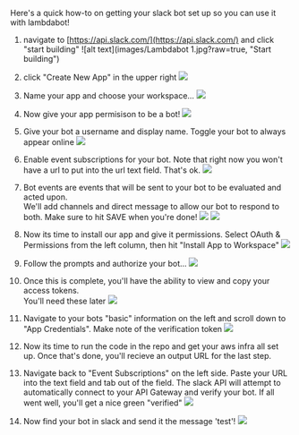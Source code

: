 Here's a quick how-to on getting your slack bot set up so you can use it with lambdabot!

1. navigate to [https://api.slack.com/](https://api.slack.com/) and click "start building"
![alt text](images/Lambdabot 1.jpg?raw=true, "Start building")

2. click "Create New App" in the upper right
![](images/Lambdabot%202.jpg)

3. Name your app and choose your workspace...
![](images/Lambdabot%203.jpg)

4. Now give your app permisison to be a bot!
![](images/Lambdabot%204.jpg)

5. Give your bot a username and display name.  Toggle your bot to always appear online
![](images/Lambdabot%205.jpg)

6. Enable event subscriptions for your bot.  Note that right now you won't have a url to put into
the url text field.  That's ok.
![](images/Lambdabot%206.jpg)

7. Bot events are events that will be sent to your bot to be evaluated and acted upon.  
We'll add channels and direct message to allow our bot to respond to both.  Make sure to hit
SAVE when you're done!
![](images/Lambdabot%207.jpg)
![](images/Lambdabot%208.jpg)

8. Now its time to install our app and give it permissions.  Select OAuth & Permissions from 
the left column, then hit "Install App to Workspace"
![](images/Lambdabot%209.jpg)

9. Follow the prompts and authorize your bot...
![](images/Lambdabot%2010.jpg)

10. Once this is complete, you'll have the ability to view and copy your access tokens.  
You'll need these later
![](images/Lambdabot%2011.jpg)

11. Navigate to your bots "basic" information on the left and scroll down to "App Credentials".
Make note of the verification token
![](images/Lambdabot%2012a.jpg)

12. Now its time to run the code in the repo and get your aws infra all set up.  Once that's done,
you'll recieve an output URL for the last step.  

13. Navigate back to "Event Subscriptions" on the left side.
Paste your URL into the text field and tab out of the field.  The slack API will attempt to
automatically connect to your API Gateway and verify your bot.  If all went well, you'll get a nice
green "verified" 
![](images/Lambdabot%2013.jpg)

14. Now find your bot in slack and send it the message 'test'!
![](images/Lambdabot%2014.jpg)

